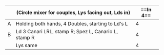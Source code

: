 ||(Circle mixer for couples, Lys facing out, Lds in) |==In 4==|
|-----|----|-----|
|A| Holding both hands, 4 Doubles, starting to Ld's L |4|
|B| Ld 3 Canari LRL, stamp R; Spez L, Canario L, stamp R |4|
||Lys same | 4|
